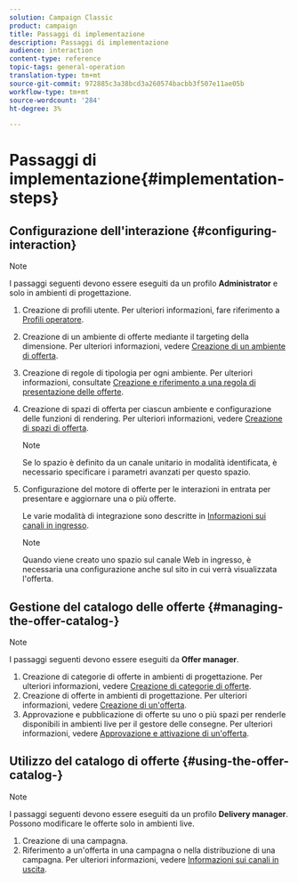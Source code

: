 ```yaml
---
solution: Campaign Classic
product: campaign
title: Passaggi di implementazione
description: Passaggi di implementazione
audience: interaction
content-type: reference
topic-tags: general-operation
translation-type: tm+mt
source-git-commit: 972885c3a38bcd3a260574bacbb3f507e11ae05b
workflow-type: tm+mt
source-wordcount: '284'
ht-degree: 3%

---
```



# Passaggi di implementazione{#implementation-steps}

## Configurazione dell&#39;interazione {#configuring-interaction}

>[!NOTE]
>
>I passaggi seguenti devono essere eseguiti da un profilo **Administrator** e solo in ambienti di progettazione.

1. Creazione di profili utente. Per ulteriori informazioni, fare riferimento a [Profili operatore](../../interaction/using/operator-profiles.md).
1. Creazione di un ambiente di offerte mediante il targeting della dimensione. Per ulteriori informazioni, vedere [Creazione di un ambiente di offerta](../../interaction/using/live-design-environments.md#creating-an-offer-environment).
1. Creazione di regole di tipologia per ogni ambiente. Per ulteriori informazioni, consultate [Creazione e riferimento a una regola di presentazione delle offerte](../../interaction/using/managing-offer-presentation.md#creating-and-referencing-an-offer-presentation-rule).
1. Creazione di spazi di offerta per ciascun ambiente e configurazione delle funzioni di rendering. Per ulteriori informazioni, vedere [Creazione di spazi di offerta](../../interaction/using/creating-offer-spaces.md).

   >[!NOTE]
   >
   >Se lo spazio è definito da un canale unitario in modalità identificata, è necessario specificare i parametri avanzati per questo spazio.

1. Configurazione del motore di offerte per le interazioni in entrata per presentare e aggiornare una o più offerte.

   Le varie modalità di integrazione sono descritte in [Informazioni sui canali in ingresso](../../interaction/using/about-inbound-channels.md).

   >[!NOTE]
   >
   >Quando viene creato uno spazio sul canale Web in ingresso, è necessaria una configurazione anche sul sito in cui verrà visualizzata l&#39;offerta.

## Gestione del catalogo delle offerte {#managing-the-offer-catalog-}

>[!NOTE]
>
>I passaggi seguenti devono essere eseguiti da **Offer manager**.

1. Creazione di categorie di offerte in ambienti di progettazione. Per ulteriori informazioni, vedere [Creazione di categorie di offerte](../../interaction/using/creating-offer-categories.md).
1. Creazione di offerte in ambienti di progettazione. Per ulteriori informazioni, vedere [Creazione di un&#39;offerta](../../interaction/using/creating-an-offer.md).
1. Approvazione e pubblicazione di offerte su uno o più spazi per renderle disponibili in ambienti live per il gestore delle consegne. Per ulteriori informazioni, vedere [Approvazione e attivazione di un&#39;offerta](../../interaction/using/approving-and-activating-an-offer.md).

## Utilizzo del catalogo di offerte {#using-the-offer-catalog-}

>[!NOTE]
>
>I passaggi seguenti devono essere eseguiti da un profilo **Delivery manager**. Possono modificare le offerte solo in ambienti live.

1. Creazione di una campagna.
1. Riferimento a un&#39;offerta in una campagna o nella distribuzione di una campagna. Per ulteriori informazioni, vedere [Informazioni sui canali in uscita](../../interaction/using/about-outbound-channels.md).

